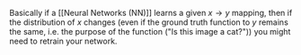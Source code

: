 Basically if a [[Neural Networks (NN)]] learns a given $x\rightarrow y$ mapping, then if the distribution of $x$ changes (even if the ground truth function to $y$ remains the same, i.e. the purpose of the function ("Is this image a cat?")) you might need to retrain your network.